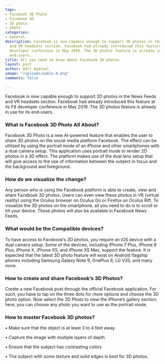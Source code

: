 ```yaml
---
tags:
- Facebook 3D Photo
- Facebook 3D
- 3D photo
- photo
categories:
- General
description: Facebook is now capable enough to support 3D photos in the News Feeds
  and VR headsets section. Facebook had already introduced this feature at its F8
  developer conference in May 2018. The 3D photos feature is already in use for its
  end-users.
title: All you need to know about Facebook 3D photos
layout: post
author: Udit Agarwal
image: "/uploads/pablo-8.png"
comments: false

---
```

Facebook is now capable enough to support 3D photos in the News Feeds and VR headsets section. Facebook had already introduced this feature at its F8 developer conference in May 2018. The 3D photos feature is already in use for its end-users.

### What is Facebook 3D Photo All About?

Facebook 3D Photo is a new AI-powered feature that enables the user to share 3D photos on the social media platform Facebook. The effect can be utilized by using the portrait mode of an iPhone and other smartphones with a dual camera setup. This application uses portrait mode to render 2D photos in a 3D effect. The platform makes use of the dual lens setup that will give access to the use of information between the subject in focus and the background and foreground.

### How do we visualize the change?

Any person who is using the Facebook platform is able to create, view and share Facebook 3D photos. Users can even view these photos in VR (virtual reality) using the Oculus browser on Oculus Go or Firefox on Oculus Rift. To visualize the 3D photos on the smartphone, all you need to do is to scroll or tilt your device. These photos will also be available in Facebook News Feeds.

### What would be the Compatible devices?

To have access to Facebook’s 3D photos, you require an iOS device with a dual camera setup. Some of the devices, including iPhone 7 Plus, iPhone 8 Plus, iPhone X, iPhone XS, and iPhone XS Max, support the feature. It is expected that the latest 3D photo feature will exist on Android flagship phones including Samsung Galaxy Note 9, OnePlus 6, LG V35, and many more.

### How to create and share Facebook’s 3D Photos?

Create a new Facebook post through the official Facebook application. For such, you have to tap on the three dots for more options and choose the 3D photo option. Now select the 3D Photo to view the iPhone’s gallery section; here, you can choose any photo you want to use as the portrait mode.

### How to master Facebook 3D photos?

• Make sure that the object is at least 3 to 4 feet away.

• Capture the image with multiple layers of depth

• Ensure that the subject has contrasting colors

• The subject with some texture and solid edges is best for 3D photos.